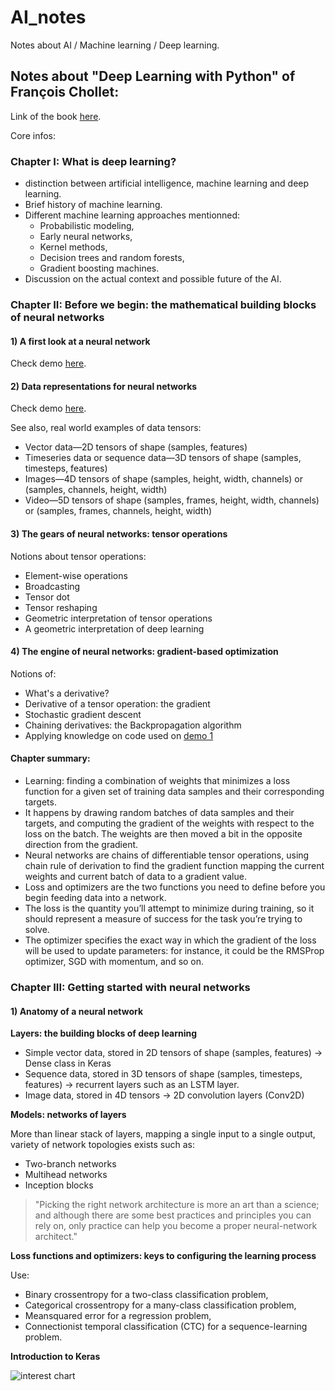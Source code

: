 # AI_notes
Notes about AI / Machine learning / Deep learning.

## Notes about "Deep Learning with Python" of François Chollet:

Link of the book [here](https://docs.google.com/viewer?a=v&pid=sites&srcid=dW10LmVkdS5wa3xzbmxwfGd4Ojc1ODc1ODY2OTZiOTUzOGQ).  

Core infos:

### Chapter I: What is deep learning?

* distinction between artificial intelligence, machine learning and deep learning.
* Brief history of machine learning.
* Different machine learning approaches mentionned:
    * Probabilistic modeling,
    * Early neural networks,
    * Kernel methods,
    * Decision trees and random forests,
    * Gradient boosting machines.
* Discussion on the actual context and possible future of the AI.

### Chapter II: Before we begin: the mathematical building blocks of neural networks

#### 1) A first look at a neural network

Check demo [here](demo_1.py).

#### 2) Data representations for neural networks

Check demo [here](demo_2.py).  

See also, real world examples of data tensors: 
* Vector data—2D tensors of shape (samples, features)
* Timeseries data or sequence data—3D tensors of shape (samples, timesteps, features)
* Images—4D tensors of shape (samples, height, width, channels) or (samples, channels, height, width)
* Video—5D tensors of shape (samples, frames, height, width, channels) or (samples, frames, channels, height, width)

#### 3) The gears of neural networks: tensor operations

Notions about tensor operations:
* Element-wise operations
* Broadcasting
* Tensor dot
* Tensor reshaping
* Geometric interpretation of tensor operations
* A geometric interpretation of deep learning

#### 4) The engine of neural networks: gradient-based optimization

Notions of:
* What's a derivative?
* Derivative of a tensor operation: the gradient
* Stochastic gradient descent
* Chaining derivatives: the Backpropagation algorithm
* Applying knowledge on code used on [demo 1](demo_1.py)

#### Chapter summary:

* Learning: finding a combination of weights that minimizes a loss function for a given set of training data samples and their corresponding targets.
* It happens by drawing random batches of data samples and their targets, and computing the gradient of the weights with respect to the loss on the batch. The weights are then moved a bit in the opposite direction from the gradient.
* Neural networks are chains of differentiable tensor operations, using chain rule of derivation to find the gradient function mapping the current weights and current batch of data to a gradient value.
* Loss and optimizers are the two functions you need to define before you begin feeding data into a network.
* The loss is the quantity you’ll attempt to minimize during training, so it should represent a measure of success for the task you’re trying to solve.
* The optimizer specifies the exact way in which the gradient of the loss will be used to update parameters: for instance, it could be the RMSProp optimizer, SGD with momentum, and so on.

### Chapter III: Getting started with neural networks

#### 1) Anatomy of a neural network

**Layers: the building blocks of deep learning**  

* Simple vector data, stored in 2D tensors of shape (samples, features) -> Dense class in Keras
* Sequence data, stored in 3D tensors of shape (samples, timesteps, features) -> recurrent layers such as an LSTM layer.
* Image data, stored in 4D tensors -> 2D convolution layers (Conv2D)

**Models: networks of layers**  

More than linear stack of layers, mapping a single input to a single output, variety of network topologies exists such as:
* Two-branch networks
* Multihead networks
* Inception blocks

> "Picking the right network architecture is more an art than a science; and although there are some best practices and principles you can rely on, only practice can help you become a proper neural-network architect."

**Loss functions and optimizers: keys to configuring the learning process**

Use:
* Binary crossentropy for a two-class classification problem,
* Categorical crossentropy for a many-class classification problem,
* Meansquared error for a regression problem,
* Connectionist temporal classification (CTC) for a sequence-learning problem.

**Introduction to Keras**

![interest chart](https://sites.google.com/view/pierrecongiuconsulting/draft/first-step-in-deep-learning)



